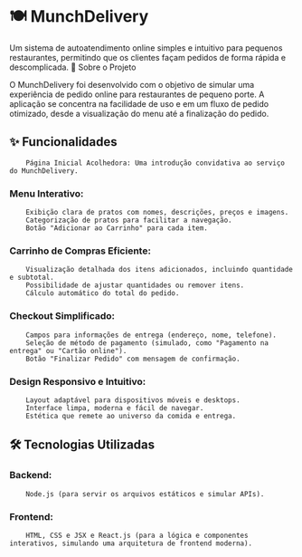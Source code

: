 # 🍽️ MunchDelivery

Um sistema de autoatendimento online simples e intuitivo para pequenos restaurantes, permitindo que os clientes façam pedidos de forma rápida e descomplicada.
🚀 Sobre o Projeto

O MunchDelivery foi desenvolvido com o objetivo de simular uma experiência de pedido online para restaurantes de pequeno porte. A aplicação se concentra na facilidade de uso e em um fluxo de pedido otimizado, desde a visualização do menu até a finalização do pedido.
## ✨ Funcionalidades

        Página Inicial Acolhedora: Uma introdução convidativa ao serviço do MunchDelivery.
### Menu Interativo:
        Exibição clara de pratos com nomes, descrições, preços e imagens.
        Categorização de pratos para facilitar a navegação.
        Botão "Adicionar ao Carrinho" para cada item.
### Carrinho de Compras Eficiente:
        Visualização detalhada dos itens adicionados, incluindo quantidade e subtotal.
        Possibilidade de ajustar quantidades ou remover itens.
        Cálculo automático do total do pedido.
### Checkout Simplificado:
        Campos para informações de entrega (endereço, nome, telefone).
        Seleção de método de pagamento (simulado, como "Pagamento na entrega" ou "Cartão online").
        Botão "Finalizar Pedido" com mensagem de confirmação.
### Design Responsivo e Intuitivo:
        Layout adaptável para dispositivos móveis e desktops.
        Interface limpa, moderna e fácil de navegar.
        Estética que remete ao universo da comida e entrega.

## 🛠️ Tecnologias Utilizadas

### Backend:
        Node.js (para servir os arquivos estáticos e simular APIs).
### Frontend:
        HTML, CSS e JSX e React.js (para a lógica e componentes interativos, simulando uma arquitetura de frontend moderna).
